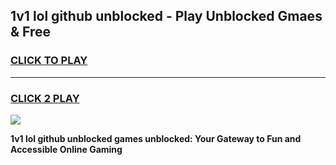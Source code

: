 
## 1v1 lol github unblocked - Play Unblocked Gmaes & Free
<h3>
<a href="https://news.freeplayer.one?title=1v1_lol_github_unblocked&ref=23F">CLICK TO PLAY</a></h3>
<hr>

<h3>
<a href="https://news.freeplayer.one?title=1v1_lol_github_unblocked&ref=23F">CLICK 2 PLAY</a>
  
</h3>

<a href="https://news.freeplayer.one?title=1v1_lol_github_unblocked&ref=23F/"><img src="https://clearcache.store/games.png"></a>


**1v1 lol github unblocked games unblocked: Your Gateway to Fun and Accessible Online Gaming**
